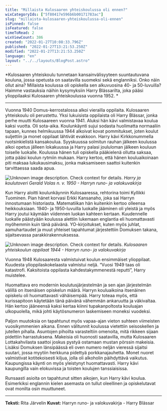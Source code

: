 ```yaml
---
title: "Millaista Kulosaaren yhteiskoulussa oli ennen?"
wixCategoryIds: ["5f80417e596b6b00171783ac"]
slug: "millaista-kulosaaren-yhteiskoulussa-oli-ennen"
isPinned: false
isFeatured: false
timeToRead: 2
wixViewCount: 386
created: "2022-01-27T10:08:33.796Z"
published: "2022-01-27T13:21:53.250Z"
modified: "2022-01-27T13:21:53.250Z"
language: "en"
layout: "../../layouts/BlogPost.astro"
---
```


*Kulosaaren yhteiskoulu tunnetaan kansainvälisyyteen suuntautuvana kouluna, jossa opetusta on saatavilla suomeksi sekä englanniksi. Onko näin ollut aina? Millaista koulussa oli opiskella sen alkuvuosina 40- ja 50-luvuilla? Haimme vastauksia näihin kysymyksiin Harry Blässarilta, joka pääsi ylioppilaaksi Kulosaaren yhteiskoulussa vuonna 1952. *

---

Vuonna 1940 Domus-kerrostalossa alkoi vierailla oppilaita. Kulosaaren yhteiskoulu oli perustettu. Yksi lukuisista oppilaista oli Harry Blässar, jonka perhe muutti Kulosaareen vuonna 1941. Aluksi hän kävi valmistavaa koulua kaksi vuotta. Oli sota-aika. Koulunkäynti sujui sodasta huolimatta normaaliin tapaan, kunnes helmikuussa 1944 alkoivat kovat pommitukset, joten koulut suljettiin ja monet oppilaat lähtivät evakkoon. Harry kävi Kirkkonummella ruotsinkielistä kansakoulua. Syyskuussa solmitun rauhan jälkeen koulussa alkoi opetus jälleen lokakuussa ja Harry palasi joululoman jälkeen kouluun toiselle luokalle. Koulussa hänen tuli opiskella pääkielenä ollutta saksaa, jotta pääsi koulun rytmiin mukaan. Harry kertoo, että hänen kouluaikoinaan piti maksaa lukukausimaksu, jonka maksamiseen saattoi kuitenkin tarvittaessa saada apua.&nbsp;


![Unknown image description. Check context for details.](https://static.wixstatic.com/media/abd5f5_ddd9633cbe23452796cc160e92917bae~mv2.jpg) <!-- Original name: Blassar_1.jpg -->
<span style="textAlignment:center;">*Harry ja koulutoveri Gerald Volas n. v. 1950 - Harryn runo- ja valokuvakirja*</span>


Kun Harry aloitti koulunkäynnin Kulosaaressa, rehtorina toimi Kyllikki Tuominen. Pian hänet korvasi Erkki Kansanaho, joka sai Harryn innostumaan historiasta. Matematiikan hän kuitenkin kertoo olleensa heikkouksiaan. 1940- ja 1950-luvuilla luokalle jääminen oli yleistä ja myös Harry joutui käymään viidennen luokan kahteen kertaan. Kuudennelle luokalle päästyään koulussa alettiin lukemaan englantia eli huomattavasti myöhemmin kuin tänä päivänä. YO-kirjoitukset, kuten myös juhlat, aamuhartaudet ja muut yhteiset tapahtumat järjestettiin Domuksen takana, sijaitsevassa parakkirakennuksessa.&nbsp;


![Unknown image description. Check context for details.](https://static.wixstatic.com/media/abd5f5_d02ce0bed377463aa8588492bc05a288~mv2.jpg) <!-- Original name: Blassar_3.jpg -->
<span style="textAlignment:center;">*Kulosaaren yhteiskoulun oppilaat 1944 - Harryn runo- ja valokuvakirja*</span>


Vuonna 1948 Kulosaaresta valmistuivat koulun ensimmäiset ylioppilaat. Kuudesta ylioppilaskokelaasta valmistui neljä. “Vuosi 1949 taas oli katastrofi. Kaksitoista oppilasta kahdestakymmenestä reputti”, Harry muistelee.&nbsp;&nbsp;

Huomattava ero modernin koulutusjärjestelmän ja sen ajan järjestelmän välillä on itsenäisen opiskelun määrä. Harryn kouluaikoina itsenäinen opiskelu oli huomattavasti vähäisempää. Harry toteaa myös, että kurissapitoon käytetään tänä päivänä vähemmän ankaruutta ja väkivaltaa. Hän kertoo jääneensä kaksi kertaa kiinni tupakanpoltosta kouluajan ulkopuolella, mikä johti käytösnumeron laskemiseen moneksi vuodeksi.&nbsp;

Paljon muutoksia on tapahtunut myös vapaa-ajan vieton suhteen viimeisten vuosikymmenien aikana. Ennen välitunnit koulussa vietettiin seisoskellen ja jutellen pihalla. Asuntojen pihoilta varasteltiin omenoita, mitä rikkeen sijaan pidettiin harrastuksena. Makeisia oli huonosti saatavilla, mutta Kulosaaren Lottakahvilasta saattoi joskus pystyä ostamaan mustan pörssin makeisia. Lisäksi Domuksen länsipäässä eli oven numero neljän vieressä sijaitsi suutari, jossa myytiin herkkuna pidettyä porkkanajauhetta. Monet nuoret valmistivat kotitekoisesti kiljua, jolla oli alkoholin päihdyttävä vaikutus. Kaupungissa käynti on myös yleistynyt huomattavasti. Harry kävi kaupungilla vain elokuvissa ja toisten koulujen tanssiaisissa.&nbsp;

Runsaasti asioita on tapahtunut sitten aikojen, kun Harry kävi koulua. Esimerkiksi englannin kielen asemasta on tullut oleellinen ja opiskelutavat ovat monilta osin muuttuneet.&nbsp;


---

**Teksti:** Rita Järvelin
**Kuvat:** Harryn runo- ja valokuvakirja - Harry Blässar

